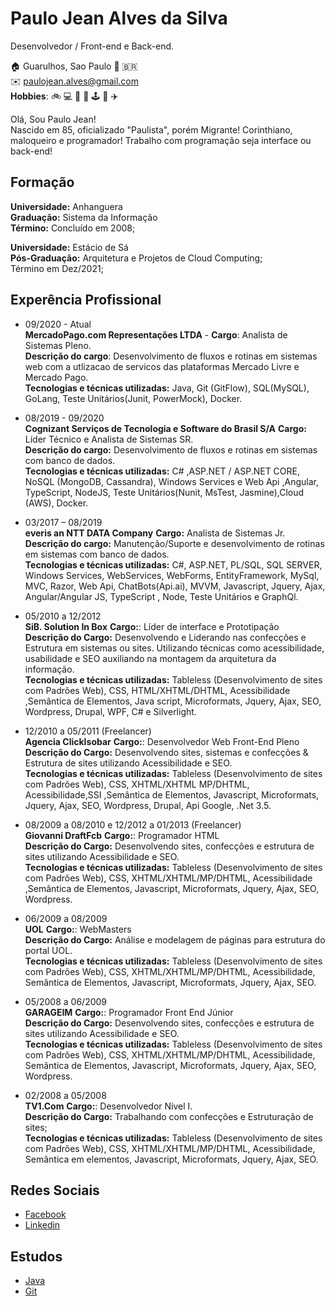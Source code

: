 # Paulo Jean Alves da Silva
Desenvolvedor / Front-end e Back-end.

:house: Guarulhos, Sao Paulo :round_pushpin: :brazil: <br>
:envelope:  paulojean.alves@gmail.com <br>
**Hobbies**: :bike: :computer: :runner: :guitar: :joystick: :book: :airplane:

Olá, Sou Paulo Jean!<br> 
Nascido em 85, oficializado "Paulista", porém Migrante! Corinthiano, maloqueiro e programador!
Trabalho com programação seja interface ou back-end!

## Formação 
**Universidade:** Anhanguera<br>
**Graduação:** Sistema da Informação<br>
**Término:** Concluído em 2008;<br>

**Universidade:** Estácio de Sá<br>
**Pós-Graduação:** Arquitetura e Projetos de Cloud Computing;<br>
Término em Dez/2021;

## Experência Profissional
* 09/2020 - Atual<br>
**MercadoPago.com Representações LTDA** -
**Cargo**: Analista de Sistemas Pleno.<br>
**Descrição do cargo**: Desenvolvimento de fluxos e rotinas em sistemas web com a utlizacao de servicos das plataformas Mercado Livre e Mercado Pago.<br>
**Tecnologias e técnicas utilizadas:** Java, Git (GitFlow), SQL(MySQL), GoLang, Teste Unitários(Junit, PowerMock), Docker. 

* 08/2019 - 09/2020 <br>
**Cognizant Serviços de Tecnologia e Software do Brasil S/A**
**Cargo:** Líder Técnico e Analista de Sistemas SR. <br>
**Descrição do cargo:** Desenvolvimento de fluxos e rotinas em sistemas com banco de dados.<br>
**Tecnologias e técnicas utilizadas:** C# ,ASP.NET / ASP.NET CORE, NoSQL (MongoDB, Cassandra), Windows Services e Web Api ,Angular, TypeScript, NodeJS, Teste Unitários(Nunit, MsTest, Jasmine),Cloud (AWS), Docker. 

* 03/2017 – 08/2019 <br>
**everis an NTT DATA Company**
**Cargo:** Analista de Sistemas Jr. <br>
**Descrição do cargo:** Manutenção/Suporte e desenvolvimento de rotinas em sistemas com banco de dados.<br>
**Tecnologias e técnicas utilizadas:** C#, ASP.NET, PL/SQL, SQL SERVER, Windows Services, WebServices, WebForms, EntityFramework, MySql, MVC, Razor, Web Api, ChatBots(Api.ai), MVVM, Javascript, Jquery, Ajax, Angular/Angular JS, TypeScript , Node, Teste Unitários e GraphQl.

* 05/2010 a 12/2012 <br>
**SiB. Solution In Box**
**Cargo:**: Líder de interface e Prototipação <br>
**Descrição do Cargo:** Desenvolvendo e Liderando nas confecções e Estrutura em sistemas ou sites. Utilizando técnicas como acessibilidade, usabilidade e SEO auxiliando na montagem da arquitetura da informação.<br>
**Tecnologias e técnicas utilizadas:** Tableless (Desenvolvimento de sites com Padrões Web), CSS, HTML/XHTML/DHTML, Acessibilidade ,Semântica de Elementos, Java script, Microformats, Jquery, Ajax, SEO, Wordpress, Drupal, WPF, C# e Silverlight.

* 12/2010 a 05/2011 (Freelancer) <br>
**Agencia ClickIsobar**
**Cargo:**: Desenvolvedor Web Front-End Pleno<br>
**Descrição do Cargo:** Desenvolvendo sites, sistemas e confecções & Estrutura de sites utilizando Acessibilidade e SEO.<br>
**Tecnologias e técnicas utilizadas:** Tableless (Desenvolvimento de sites com Padrões Web), CSS, XHTML/XHTML MP/DHTML, Acessibilidade,SSI ,Semântica de Elementos, Javascript, Microformats, Jquery, Ajax, SEO, Wordpress, Drupal, Api Google, .Net 3.5.

* 08/2009 a 08/2010 e 12/2012 a 01/2013 (Freelancer) <br>
**Giovanni DraftFcb**
**Cargo:**: Programador HTML<br>
**Descrição do Cargo:** Desenvolvendo sites, confecções e estrutura de sites utilizando Acessibilidade e SEO.<br>
**Tecnologias e técnicas utilizadas:** Tableless (Desenvolvimento de sites com Padrões Web), CSS, XHTML/XHTML/MP/DHTML, Acessibilidade ,Semântica de Elementos, Javascript, Microformats, Jquery, Ajax, SEO, Wordpress.

* 06/2009 a 08/2009 <br>
**UOL**
**Cargo:**: WebMasters<br>
**Descrição do Cargo:** Análise e modelagem de páginas para estrutura do portal UOL.<br>
**Tecnologias e técnicas utilizadas:** Tableless (Desenvolvimento de sites com Padrões Web), CSS, XHTML/XHTML/MP/DHTML, Acessibilidade, Semântica de Elementos, Javascript, Microformats, Jquery, Ajax, SEO.

* 05/2008 a 06/2009 <br>
**GARAGEIM**
**Cargo:**: Programador Front End Júnior<br>
**Descrição do Cargo:** Desenvolvendo sites, confecções e estrutura de sites utilizando Acessibilidade e SEO.<br>
**Tecnologias e técnicas utilizadas:** Tableless (Desenvolvimento de sites com Padrões Web), CSS, XHTML/XHTML/MP/DHTML, Acessibilidade, Semântica de Elementos, Javascript, Microformats, Jquery, Ajax, SEO, Wordpress.

* 02/2008 a 05/2008 <br>
**TV1.Com**
**Cargo:**: Desenvolvedor Nível I.<br>
**Descrição do Cargo:** Trabalhando com confecções e Estruturação de sites;<br>
**Tecnologias e técnicas utilizadas:** Tableless (Desenvolvimento de sites com Padrões Web), CSS, XHTML/XHTML/MP/DHTML, Acessibilidade, Semântica em elementos, Javascript, Microformats, Jquery, Ajax, SEO.

## Redes Sociais
*  [Facebook](https://www.facebook.com/PjMilhouse/)
*  [Linkedin](https://www.linkedin.com/in/paulojeanalvesdasilva/)

## Estudos
*  [Java](https://github.com/Milhousepaulojean/MiscellaneousStudies/tree/Java/BackEnd/Java)
*  [Git](https://github.com/Milhousepaulojean/MiscellaneousStudies/tree/Git)

